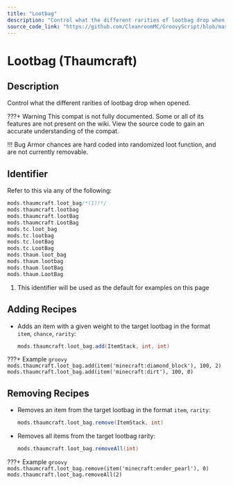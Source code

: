 ```yaml
---
title: "Lootbag"
description: "Control what the different rarities of lootbag drop when opened."
source_code_link: "https://github.com/CleanroomMC/GroovyScript/blob/master/src/main/java/com/cleanroommc/groovyscript/compat/mods/thaumcraft/LootBag.java"
---
```


# Lootbag (Thaumcraft)

## Description

Control what the different rarities of lootbag drop when opened.

???+ Warning
    This compat is not fully documented. Some or all of its features are not present on the wiki. View the source code to gain an accurate understanding of the compat.

!!! Bug
    Armor chances are hard coded into randomized loot function, and are not currently removable.

## Identifier

Refer to this via any of the following:

```groovy hl_lines="1"
mods.thaumcraft.loot_bag/*(1)!*/
mods.thaumcraft.lootbag
mods.thaumcraft.lootBag
mods.thaumcraft.LootBag
mods.tc.loot_bag
mods.tc.lootbag
mods.tc.lootBag
mods.tc.LootBag
mods.thaum.loot_bag
mods.thaum.lootbag
mods.thaum.lootBag
mods.thaum.LootBag
```

1. This identifier will be used as the default for examples on this page

## Adding Recipes

- Adds an item with a given weight to the target lootbag in the format `item`, `chance`, `rarity`:

    ```groovy
    mods.thaumcraft.loot_bag.add(ItemStack, int, int)
    ```

???+ Example
    ```groovy
    mods.thaumcraft.loot_bag.add(item('minecraft:diamond_block'), 100, 2)
    mods.thaumcraft.loot_bag.add(item('minecraft:dirt'), 100, 0)
    ```

## Removing Recipes

- Removes an item from the target lootbag in the format `item`, `rarity`:

    ```groovy
    mods.thaumcraft.loot_bag.remove(ItemStack, int)
    ```

- Removes all items from the target lootbag rarity:

    ```groovy
    mods.thaumcraft.loot_bag.removeAll(int)
    ```

???+ Example
    ```groovy
    mods.thaumcraft.loot_bag.remove(item('minecraft:ender_pearl'), 0)
    mods.thaumcraft.loot_bag.removeAll(2)
    ```
